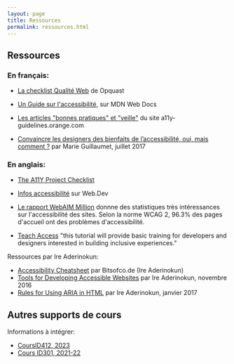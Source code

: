 ```yaml
---
layout: page
title: Ressources
permalink: ressources.html
---
```


## Ressources

### En français:

- [La checklist Qualité Web](https://checklists.opquast.com/fr/assurance-qualite-web/) de Opquast

- [Un Guide sur l'accessibilité](https://developer.mozilla.org/fr/docs/Learn/Accessibility), sur MDN Web Docs

- [Les articles "bonnes pratiques" et "veille"](https://a11y-guidelines.orange.com/fr/articles/) du site a11y-guidelines.orange.com

- [Convaincre les designers des bienfaits de l’accessibilité, oui, mais comment ?](https://marieguillaumet.com/convaincre-les-designers-des-bienfaits-de-l-accessibilite/) par Marie Guillaumet, juillet 2017

### En anglais:

- [The A11Y Project Checklist](https://www.a11yproject.com/checklist/)

- [Infos accessibilité](https://web.dev/accessible/) sur Web.Dev

- [Le rapport WebAIM Million](https://webaim.org/projects/million/) donnne des statistiques très intéressances sur l'accessibilité des sites. Selon la norme WCAG 2, 96.3% des pages d'accueil ont des problèmes d'accessibilité.

- [Teach Access](https://teachaccess.github.io/tutorial/) "this tutorial will provide basic training for developers and designers interested in building inclusive experiences."

Ressources par Ire Aderinokun: 

- [Accessibility Cheatsheet](https://bitsofco.de/the-accessibility-cheatsheet/) par Bitsofco.de (Ire Aderinokun)
- [Tools for Developing Accessible Websites](https://bitsofco.de/tools-for-developing-accessible-websites/) par Ire Aderinokun, novembre 2016
- [Rules for Using ARIA in HTML](https://bitsofco.de/rules-for-using-aria-in-html/) par Ire Aderinokun, janvier 2017

## Autres supports de cours

Informations à intégrer:

- [CoursID412, 2023](https://eracom-id412.github.io/eedev2/a11y.html)
- [Cours ID301, 2021-22](https://eracom-id301.github.io/cours-dev2-css/a11y.html)

